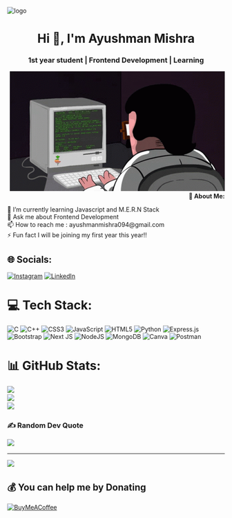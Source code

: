 ![logo]()

<h1 align="center">Hi 👋, I'm Ayushman Mishra</h1>
<h3 align="center">1st year student | Frontend Development | Learning</h3>
<p align= "right"><img src="https://github.com/Ayushman88/Ayushman88/blob/main/1_um19N_oeTKlmrHMov0O5bA.gif"

<p align="right
  "><b>💫 About Me:</b> </p>
🔭 I’m currently learning Javascript and M.E.R.N Stack<br>💬 Ask me about Frontend Development<br>📫 How to reach me : ayushmanmishra094@gmail.com<br>⚡ Fun fact I will be joining my first year this year!!


## 🌐 Socials:
[![Instagram](https://img.shields.io/badge/Instagram-%23E4405F.svg?logo=Instagram&logoColor=white)](https://instagram.com/____ayushman___) [![LinkedIn](https://img.shields.io/badge/LinkedIn-%230077B5.svg?logo=linkedin&logoColor=white)](https://linkedin.com/in/ayushman-mishra-4a2797281) 

# 💻 Tech Stack:
![C](https://img.shields.io/badge/c-%2300599C.svg?style=for-the-badge&logo=c&logoColor=white) ![C++](https://img.shields.io/badge/c++-%2300599C.svg?style=for-the-badge&logo=c%2B%2B&logoColor=white) ![CSS3](https://img.shields.io/badge/css3-%231572B6.svg?style=for-the-badge&logo=css3&logoColor=white) ![JavaScript](https://img.shields.io/badge/javascript-%23323330.svg?style=for-the-badge&logo=javascript&logoColor=%23F7DF1E) ![HTML5](https://img.shields.io/badge/html5-%23E34F26.svg?style=for-the-badge&logo=html5&logoColor=white) ![Python](https://img.shields.io/badge/python-3670A0?style=for-the-badge&logo=python&logoColor=ffdd54) ![Express.js](https://img.shields.io/badge/express.js-%23404d59.svg?style=for-the-badge&logo=express&logoColor=%2361DAFB) ![Bootstrap](https://img.shields.io/badge/bootstrap-%23563D7C.svg?style=for-the-badge&logo=bootstrap&logoColor=white) ![Next JS](https://img.shields.io/badge/Next-black?style=for-the-badge&logo=next.js&logoColor=white) ![NodeJS](https://img.shields.io/badge/node.js-6DA55F?style=for-the-badge&logo=node.js&logoColor=white) ![MongoDB](https://img.shields.io/badge/MongoDB-%234ea94b.svg?style=for-the-badge&logo=mongodb&logoColor=white) ![Canva](https://img.shields.io/badge/Canva-%2300C4CC.svg?style=for-the-badge&logo=Canva&logoColor=white) ![Postman](https://img.shields.io/badge/Postman-FF6C37?style=for-the-badge&logo=postman&logoColor=white)
# 📊 GitHub Stats:
![](https://github-readme-stats.vercel.app/api?username=Ayushman88&theme=dark&hide_border=false&include_all_commits=true&count_private=false)<br/>
![](https://github-readme-streak-stats.herokuapp.com/?user=Ayushman88&theme=dark&hide_border=false)<br/>
![](https://github-readme-stats.vercel.app/api/top-langs/?username=Ayushman88&theme=dark&hide_border=false&include_all_commits=true&count_private=false&layout=compact)

### ✍️ Random Dev Quote
![](https://quotes-github-readme.vercel.app/api?type=horizontal&theme=tokyonight)

---
[![](https://visitcount.itsvg.in/api?id=Ayushman88&icon=0&color=0)](https://visitcount.itsvg.in)

  ## 💰 You can help me by Donating
  [![BuyMeACoffee](https://img.shields.io/badge/Buy%20Me%20a%20Coffee-ffdd00?style=for-the-badge&logo=buy-me-a-coffee&logoColor=black)](https://buymeacoffee.com/ayushmanmishra) 

  
<!-- Proudly created with GPRM ( https://gprm.itsvg.in ) -->
